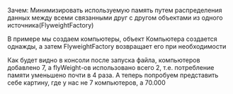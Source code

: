 Зачем: Минимизировать используемую память
путем распределения данных между всеми связанными друг
с другом объектами из одного источника(FlyweightFactory)

В примере мы создаем компьютеры, объект Компьютера создается однажды,
а затем FlyweightFactory возвращает его при необходимости

Как будет видно в консоли после запуска файла, компьютеров добавлено 7,
а flyWeight-ов использовано всего 2, т.е. потребление памяти уменьшено
почти в 4 раза.
А теперь попробуем представить себе картину, где у нас не 7 компьютеров, а 70.000
